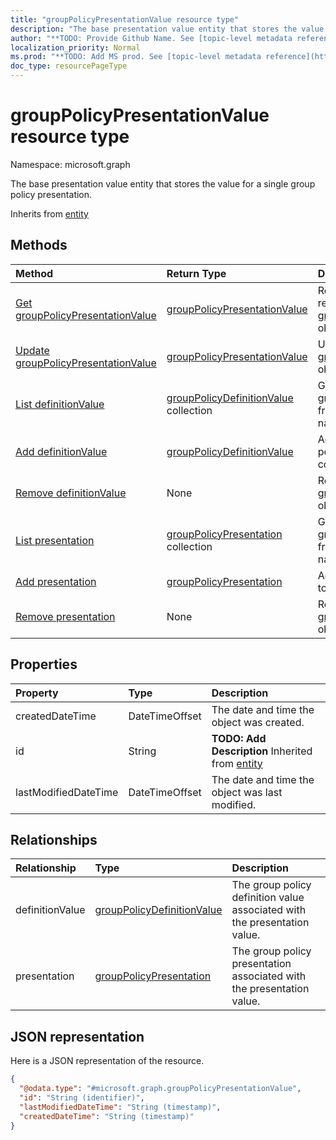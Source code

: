```yaml
---
title: "groupPolicyPresentationValue resource type"
description: "The base presentation value entity that stores the value for a single group policy presentation."
author: "**TODO: Provide Github Name. See [topic-level metadata reference](https://msgo.azurewebsites.net/add/document/guidelines/metadata.html#topic-level-metadata)**"
localization_priority: Normal
ms.prod: "**TODO: Add MS prod. See [topic-level metadata reference](https://msgo.azurewebsites.net/add/document/guidelines/metadata.html#topic-level-metadata)**"
doc_type: resourcePageType
---
```


# groupPolicyPresentationValue resource type


Namespace: microsoft.graph

The base presentation value entity that stores the value for a single group policy presentation.


Inherits from [entity](../resources/entity.md)

## Methods
|Method|Return Type|Description|
|:---|:---|:---|
|[Get groupPolicyPresentationValue](../api/grouppolicypresentationvalue-get.md)|[groupPolicyPresentationValue](../resources/grouppolicypresentationvalue.md)|Read the properties and relationships of a [groupPolicyPresentationValue](../resources/grouppolicypresentationvalue.md) object.|
|[Update groupPolicyPresentationValue](../api/grouppolicypresentationvalue-update.md)|[groupPolicyPresentationValue](../resources/grouppolicypresentationvalue.md)|Update the properties of a [groupPolicyPresentationValue](../resources/grouppolicypresentationvalue.md) object.|
|[List definitionValue](../api/grouppolicypresentationvalue-list-definitionvalue.md)|[groupPolicyDefinitionValue](../resources/grouppolicydefinitionvalue.md) collection|Get the groupPolicyDefinitionValues from the definitionValue navigation property.|
|[Add definitionValue](../api/grouppolicypresentationvalue-post-definitionvalue.md)|[groupPolicyDefinitionValue](../resources/grouppolicydefinitionvalue.md)|Add definitionValue by posting to the definitionValue collection.|
|[Remove definitionValue](../api/grouppolicypresentationvalue-delete-definitionvalue.md)|None|Remove a [groupPolicyDefinitionValue](../resources/grouppolicydefinitionvalue.md) object.|
|[List presentation](../api/grouppolicypresentationvalue-list-presentation.md)|[groupPolicyPresentation](../resources/grouppolicypresentation.md) collection|Get the groupPolicyPresentations from the presentation navigation property.|
|[Add presentation](../api/grouppolicypresentationvalue-post-presentation.md)|[groupPolicyPresentation](../resources/grouppolicypresentation.md)|Add presentation by posting to the presentation collection.|
|[Remove presentation](../api/grouppolicypresentationvalue-delete-presentation.md)|None|Remove a [groupPolicyPresentation](../resources/grouppolicypresentation.md) object.|

## Properties
|Property|Type|Description|
|:---|:---|:---|
|createdDateTime|DateTimeOffset|The date and time the object was created.|
|id|String|**TODO: Add Description** Inherited from [entity](../resources/entity.md)|
|lastModifiedDateTime|DateTimeOffset|The date and time the object was last modified.|

## Relationships
|Relationship|Type|Description|
|:---|:---|:---|
|definitionValue|[groupPolicyDefinitionValue](../resources/grouppolicydefinitionvalue.md)|The group policy definition value associated with the presentation value.|
|presentation|[groupPolicyPresentation](../resources/grouppolicypresentation.md)|The group policy presentation associated with the presentation value.|

## JSON representation
Here is a JSON representation of the resource.
<!-- {
  "blockType": "resource",
  "keyProperty": "id",
  "@odata.type": "microsoft.graph.groupPolicyPresentationValue",
  "baseType": "microsoft.graph.entity",
  "openType": false
}
-->
``` json
{
  "@odata.type": "#microsoft.graph.groupPolicyPresentationValue",
  "id": "String (identifier)",
  "lastModifiedDateTime": "String (timestamp)",
  "createdDateTime": "String (timestamp)"
}
```

